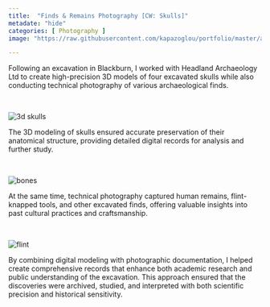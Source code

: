 ```yaml
---
title:  "Finds & Remains Photography [CW: Skulls]"
metadate: "hide"
categories: [ Photography ]
image: "https://raw.githubusercontent.com/kapazoglou/portfolio/master/assets/images/item/ZG-resized.jpg"

---
```


Following an excavation in Blackburn, I worked with Headland Archaeology Ltd to create high-precision 3D models of four excavated skulls while also conducting technical photography of various archaeological finds.


<br>

![3d skulls](https://raw.githubusercontent.com/kapazoglou/portfolio/master/assets/images/item/pht_6.png)

The 3D modeling of skulls ensured accurate preservation of their anatomical structure, providing detailed digital records for analysis and further study.

<br>

![bones](https://raw.githubusercontent.com/kapazoglou/portfolio/master/assets/images/item/pht_8.png)

At the same time, technical photography captured human remains, flint-knapped tools, and other excavated finds, offering valuable insights into past cultural practices and craftsmanship. 

<br>

![flint](https://raw.githubusercontent.com/kapazoglou/portfolio/master/assets/images/item/pht_5.png)

By combining digital modeling with photographic documentation, I helped create comprehensive records that enhance both academic research and public understanding of the excavation. This approach ensured that the discoveries were archived, studied, and interpreted with both scientific precision and historical sensitivity.

